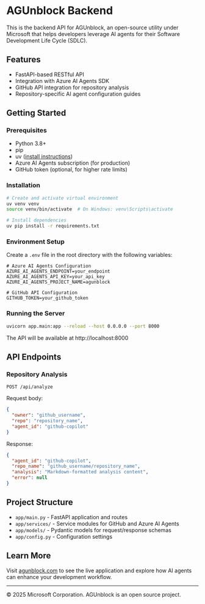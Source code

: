 # AGUnblock Backend

This is the backend API for AGUnblock, an open-source utility under Microsoft that helps developers leverage AI agents for their Software Development Life Cycle (SDLC).

## Features

- FastAPI-based RESTful API
- Integration with Azure AI Agents SDK
- GitHub API integration for repository analysis
- Repository-specific AI agent configuration guides

## Getting Started

### Prerequisites

- Python 3.8+
- pip
- uv ([install instructions](https://github.com/astral-sh/uv#installation))
- Azure AI Agents subscription (for production)
- GitHub token (optional, for higher rate limits)

### Installation

```bash
# Create and activate virtual environment
uv venv venv
source venv/bin/activate  # On Windows: venv\Scripts\activate

# Install dependencies
uv pip install -r requirements.txt
```

### Environment Setup

Create a `.env` file in the root directory with the following variables:

```
# Azure AI Agents Configuration
AZURE_AI_AGENTS_ENDPOINT=your_endpoint
AZURE_AI_AGENTS_API_KEY=your_api_key
AZURE_AI_AGENTS_PROJECT_NAME=agunblock

# GitHub API Configuration
GITHUB_TOKEN=your_github_token
```

### Running the Server

```bash
uvicorn app.main:app --reload --host 0.0.0.0 --port 8000
```

The API will be available at http://localhost:8000

## API Endpoints

### Repository Analysis

```
POST /api/analyze
```

Request body:
```json
{
  "owner": "github_username",
  "repo": "repository_name",
  "agent_id": "github-copilot"
}
```

Response:
```json
{
  "agent_id": "github-copilot",
  "repo_name": "github_username/repository_name",
  "analysis": "Markdown-formatted analysis content",
  "error": null
}
```

## Project Structure

- `app/main.py` - FastAPI application and routes
- `app/services/` - Service modules for GitHub and Azure AI Agents
- `app/models/` - Pydantic models for request/response schemas
- `app/config.py` - Configuration settings

## Learn More

Visit [agunblock.com](https://agunblock.com) to see the live application and explore how AI agents can enhance your development workflow.

---

© 2025 Microsoft Corporation. AGUnblock is an open source project.
